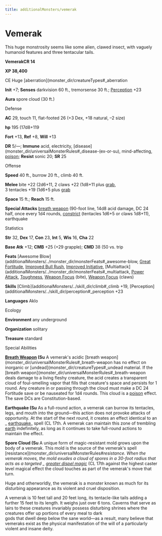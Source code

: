 ```yaml
---
title: additionalMonsters/vemerak
---
```

# Vemerak

This huge monstrosity seems like some alien, clawed insect, with vaguely humanoid features and three tentacular tails.

**VemerakCR 14**

**XP 38,400**

CE Huge [aberration](monster_dir/creatureTypes#_aberration

**Init** +7; **Senses** darkvision 60 ft., tremorsense 30 ft.; [Perception](additionalMonsters/../skill_dir/perception#_perception) +23

**Aura** spore cloud (30 ft.)

Defense

**AC** 29, touch 11, flat-footed 26 (+3 Dex, +18 natural, –2 size)

**hp** 195 (17d8+119

**Fort** +13, **Ref** +8, **Will** +13

**DR** 5/—; **Immune** acid, electricity, [disease](monster_dir/universalMonsterRules#_disease-(ex-or-su), mind-affecting, [poison](monster_dir/universalMonsterRules#_poison-(ex-or-su)); **Resist** sonic 20; **SR** 25

Offense

**Speed** 40 ft., burrow 20 ft., climb 40 ft.

**Melee** bite +22 (2d6+11, 2 claws +22 (1d8+11 plus [grab](monster_dir/universalMonsterRules#_grab),   
3 tentacles +19 (1d6+5 plus [grab](monster_dir/universalMonsterRules#_grab)

**Space** 15 ft.; **Reach** 15 ft.

**Special Attacks** [breath weapon](monster_dir/universalMonsterRules#_breath-weapon) (90-foot line, 14d8 acid damage, DC 24 half, once every 1d4 rounds, [constrict](monster_dir/universalMonsterRules#_constrict) (tentacles 1d6+5 or claws 1d8+11), earthquake

Statistics

**Str** 32, **Dex** 17, **Con** 23, **Int** 5, **Wis** 16, **Cha** 22

**Base Atk** +12; **CMB** +25 (+29 grapple); **CMD** 38 (50 vs. trip

**Feats** [Awesome Blow](additionalMonsters/../monster_dir/monsterFeats#_awesome-blow, [Great Fortitude](additionalMonsters/../feats#_great-fortitude), [Improved Bull Rush](additionalMonsters/../feats#_improved-bull-rush), [Improved Initiative](additionalMonsters/../feats#_improved-initiative), [Multiattack](additionalMonsters/../monster_dir/monsterFeats#_multiattack, [Power Attack](additionalMonsters/../feats#_power-attack), [Toughness](additionalMonsters/../feats#_toughness), [Weapon Focus](additionalMonsters/../feats#_weapon-focus) (bite), [Weapon Focus](additionalMonsters/../feats#_weapon-focus) (claws)

**Skills** [Climb](additionalMonsters/../skill_dir/climb#_climb +19, [Perception](additionalMonsters/../skill_dir/perception#_perception +23

**Languages** Aklo

Ecology

**Environment** any underground

**Organization** solitary

**Treasure** standard

Special Abilities

**[Breath Weapon](monster_dir/universalMonsterRules#_breath-weapon) (Su** A vemerak's acidic [breath weapon](monster_dir/universalMonsterRules#_breath-weapon has no effect on inorganic or [undead](monster_dir/creatureTypes#_undead material. If the [breath weapon](monster_dir/universalMonsterRules#_breath-weapon deals damage to a living fleshy creature, the acid creates a transparent cloud of foul-smelling vapor that fills that creature's space and persists for 1 round. Any creature in or passing through the cloud must make a DC 24 Fortitude save or be nauseated for 1d4 rounds. This cloud is a [poison](monster_dir/universalMonsterRules#_poison-(ex-or-su)) effect. The save DCs are Constitution-based.

**Earthquake (Su** As a full-round action, a vemerak can burrow its tentacles, legs, and mouth into the ground—this action does not provoke attacks of opportunity. At the start of the next round, it creates an effect identical to an _ [earthquake](additionalMonsters/../spell_dir/earthquake#_earthquake)_ spell (CL 17th. A vemerak can maintain this zone of trembling [earth](monster_dir/creatureTypes#_earth-subtype) indefinitely, as long as it continues to take full-round actions to maintain the effect.

**Spore Cloud (Su** A unique form of magic-resistant mold grows upon the body of a vemerak. This mold is the source of the vemerak's spell [resistance](monster_dir/universalMonsterRules#_resistance. When the vemerak moves, the mold exudes a cloud of spores in a 30-foot radius that acts as a targeted _ [greater dispel magic](additionalMonsters/../spell_dir/dispelMagic#_dispel-magic-greater)_ (CL 17th against the highest caster level magical effect the cloud touches as part of the vemerak's move that turn.

Huge and otherworldly, the vemerak is a monster known as much for its disturbing appearance as its violent and cruel disposition.

A vemerak is 10 feet tall and 20 feet long, its tentacle-like tails adding a further 15 feet to its length. It weighs just over 6 tons. Caverns that serve as lairs to these creatures invariably possess disturbing shrines where the creatures offer up portions of every meal to dark   
gods that dwell deep below the sane world—as a result, many believe that vemeraks exist as the physical manifestation of the will of a particularly violent and insane deity.

